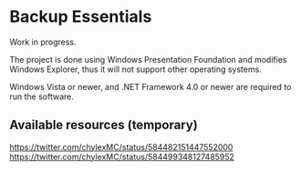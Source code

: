 # Backup Essentials
Work in progress.

The project is done using Windows Presentation Foundation and modifies Windows Explorer, thus it will not support other operating systems.

Windows Vista or newer, and .NET Framework 4.0 or newer are required to run the software.

## Available resources (temporary)
https://twitter.com/chylexMC/status/584482151447552000
https://twitter.com/chylexMC/status/584499348127485952

